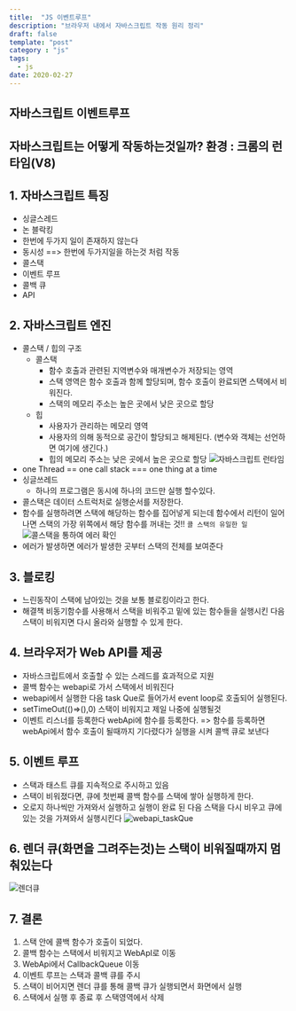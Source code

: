 ```yaml
---
title:  "JS 이벤트루프"
description: "브라우저 내에서 자바스크립트 작동 원리 정리"
draft: false
template: "post"
category : "js"
tags:
  - js
date: 2020-02-27
---
```


## 자바스크립트 이벤트루프
## 자바스크립트는 어떻게 작동하는것일까?  환경 : 크롬의 런타임(V8)
## 1. 자바스크립트 특징
- 싱글스레드
- 논 블락킹
- 한번에 두가지 일이 존재하지 않는다
- 동시성 ==> 한번에 두가지일을 하는것 처럼 작동
- 콜스택
- 이벤트 루프
- 콜백 큐
- API
## 2. 자바스크립트 엔진
- 콜스택 / 힙의 구조
    - 콜스택
        - 함수 호출과 관련된 지역변수와 매개변수가 저장되는 영역
        - 스택 영역은 함수 호출과 함께 할당되며, 함수 호출이 완료되면 스택에서 비워진다.
        - 스택의 메모리 주소는 높은 곳에서 낮은 곳으로 할당
    - 힙
        - 사용자가 관리하는 메모리 영역
        - 사용자의 의해 동적으로 공간이 할당되고 해제된다. (변수와 객체는 선언하면 여기에 생긴다.)
        - 힙의 메모리 주소는 낮은 곳에서 높은 곳으로 할당 
![자바스크립트 런타임](https://miro.medium.com/max/1600/1*i9nTlOSPH3q-sCd5-WHg-g.png)
-  one Thread == one call stack === one thing at a time
- 싱글쓰레드
    - 하나의 프로그램은 동시에 하나의 코드만 실행 할수있다.
- 콜스택은 데이터 스트럭처로 실행순서를 저장한다.
- 함수를 실행하려면 스택에 해당하는 함수를 집어넣게 되는데 함수에서 리턴이 일어나면 스택의 가장 위쪽에서 해당 함수를 꺼내는 것!! `콜 스택의 유일한 일`
![콜스택을 통하여 에러 확인](https://img.velog.io/post-images/jakeseo_me/ce05cad0-472c-11e9-b667-3db1122c69c1/failedStack.png?w=1024)
- 에러가 발생하면 에러가 발생한 곳부터 스택의 전체를 보여준다

## 3. 블로킹
- 느린동작이 스택에 남아있는 것을 보통 블로킹이라고 한다.
- 해결책 비동기함수를 사용해서 스택을 비워주고 밑에 있는 함수들을 실행시킨 다음 스택이 비워지면 다시 올라와 실행할 수 있게 한다.

## 4. 브라우저가 Web API를 제공
- 자바스크립트에서 호출할 수 있는 스레드를 효과적으로 지원
- 콜백 함수는 webapi로 가서 스택에서 비워진다
- webapi에서 실행한 다음 task Que로 들어가서 event loop로 호출되어 실행된다.
- setTimeOut(()=>(),0) 스택이 비워지고 제일 나중에 실행될것
- 이벤트 리스너를 등록한다 webApi에 함수를 등록한다. => 함수를 등록하면 webApi에서 함수 호출이 될때까지 기다렸다가 실행을 시켜 콜백 큐로 보낸다

## 5. 이벤트 루프
- 스택과 태스트 큐를 지속적으로 주시하고 있음
- 스택이 비워졌다면, 큐에 첫번째 콜백 함수를 스택에 쌓아 실행하게 한다.
- 오로지 하나씩만 가져와서 실행하고 실행이 완료 된 다음 스택을 다시 비우고 큐에 있는 것을 가져와서 실행시킨다
![webapi_taskQue](https://img.velog.io/post-images/jakeseo_me/37657cb0-4975-11e9-b570-3dfe666b85e0/JavascriptEventLoop1.png?w=1024)



## 6. 렌더 큐(화면을 그려주는것)는 스택이 비워질때까지 멈춰있는다
![렌더큐](https://beomy.github.io/assets/img/posts/javascript/render_queue.png)


## 7. 결론
1. 스택 안에 콜백 함수가 호출이 되었다.
2. 콜백 함수는 스택에서 비워지고 WebApI로 이동
3. WebApi에서 CallbackQueue 이동
4. 이벤트 루프는 스택과 콜백 큐를 주시
5. 스택이 비어지면 렌더 큐를 통해 콜백 큐가 실행되면서 화면에서 실행
6. 스택에서 실행 후 종료 후 스택영역에서 삭제

